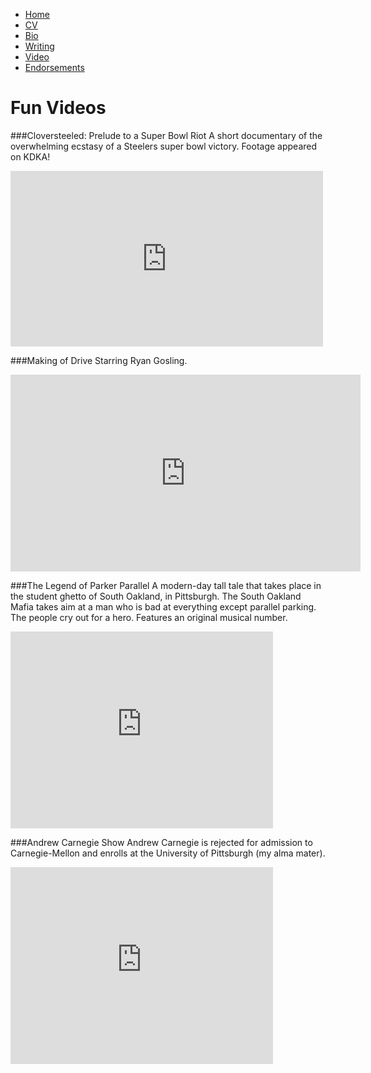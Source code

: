 * [Home](/)
* <a href="/cv.pdf" target="_blank">CV</a>
* [Bio](/bio.html)
* [Writing](/writing.html)
* [Video](/video.html)
* [Endorsements](/endorsements.html)

# Fun Videos

###Cloversteeled: Prelude to a Super Bowl Riot
A short documentary of the overwhelming ecstasy of a Steelers super bowl victory. Footage appeared on KDKA!
<iframe src="http://player.vimeo.com/video/3177379" width="500" height="281" frameborder="0" webkitAllowFullScreen mozallowfullscreen allowFullScreen></iframe>

###Making of Drive
Starring Ryan Gosling.
<iframe width="560" height="315" src="http://www.youtube.com/embed/9S6dKLaqoOk" frameborder="0" allowfullscreen></iframe>

###The Legend of Parker Parallel
A modern-day tall tale that takes place in the student ghetto of South Oakland, in Pittsburgh. The South Oakland Mafia takes aim at a man who is bad at everything except parallel parking. The people cry out for a hero. Features an original musical number.
<iframe width="420" height="315" src="http://www.youtube.com/embed/IGp2vViQPh8" frameborder="0" allowfullscreen></iframe>

###Andrew Carnegie Show
Andrew Carnegie is rejected for admission to Carnegie-Mellon and enrolls at the University of Pittsburgh (my alma mater).

<iframe width="420" height="315" src="http://www.youtube.com/embed/TYAMeqkb6Cg" frameborder="0" allowfullscreen></iframe>

